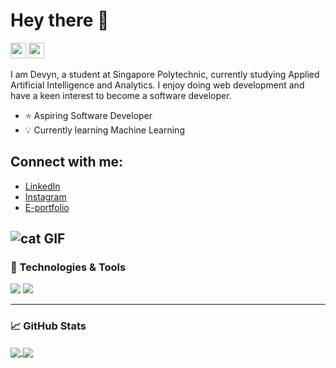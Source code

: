 # Hey there 👋 

<!--
**devynchew/devynchew** is a ✨ _special_ ✨ repository because its `README.md` (this file) appears on your GitHub profile.

Here are some ideas to get you started:

- 🔭 I’m currently working on ...
- 🌱 I’m currently learning ...
- 👯 I’m looking to collaborate on ...
- 🤔 I’m looking for help with ...
- 💬 Ask me about ...
- 📫 How to reach me: ...
- 😄 Pronouns: ...
- ⚡ Fun fact: ...
- ## Connect with me:

- LinkedIn: https://www.linkedin.com/in/tan-yu-hoe-6728891ab/
- Instagram: https://www.instagram.com/tyh71/
- GitHub: https://www.github.com/TYH71/

---
-->
<p><a href="https://www.linkedin.com/in/devyn-chew-798653126/"><img src="https://img.shields.io/badge/linkedin-%230077B5.svg?&style=for-the-badge&logo=linkedin&logoColor=white" height=25></a> <a href="https://www.instagram.com/devyn_chew/"><img src="https://img.shields.io/badge/instagram-%23E4405F.svg?&style=for-the-badge&logo=instagram&logoColor=white" height=25></a></p>

I am Devyn, a student at Singapore Polytechnic, currently studying Applied Artificial Intelligence and Analytics. I enjoy doing web development and have a keen interest to become a software developer.

- ⭐ Aspiring Software Developer
- 💡 Currently learning Machine Learning

## Connect with me:

- [LinkedIn](https://www.linkedin.com/in/devyn-chew-798653126/)
- [Instagram](https://www.instagram.com/devyn_chew/)
- [E-portfolio](devynchew.github.io)

![cat GIF](https://github.com/devynchew/devynchew/blob/main/assets/cat.gif?raw=true)
---

### 🔧 Technologies & Tools
![](https://img.shields.io/badge/Code-Python-informational?style=flat&logo=python&logoColor=white&color=2bbc8a)
![](https://img.shields.io/badge/Code-JavaScript-informational?style=flat&logo=javascript&logoColor=white&color=2bbc8a)

---



### &#x1f4c8; GitHub Stats 

<a href="https://github.com/devynchew">
  <img align="center" src="https://github-readme-stats.vercel.app/api?username=devynchew&show_icons=True&theme=cobalt" />
</a>
<a href="https://github.com/devynchew">
  <img align="center" src="https://github-readme-stats.vercel.app/api/top-langs/?username=devynchew&show_icons=true&theme=cobalt" />
</a>
